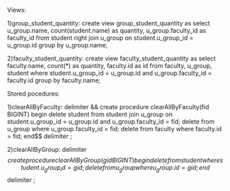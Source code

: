 Views:

1)group_student_quantity:
create view group_student_quantity as select u_group.name, count(student.name) as quantity, u_group.faculty_id as faculty_id from student right join u_group on student.u_group_id = u_group.id group by u_group.name;

2)faculty_student_quantity:
create view  faculty_student_quantity as select faculty.name, count(*) as quantity, faculty.id as id from faculty, u_group, student where student.u_group_id = u_group.id and u_group.faculty_id = faculty.id group by faculty.name;

Stored pocedures:

1)clearAllByFaculty:
delimiter &&
create procedure clearAllByFaculty(fid BIGINT)
begin
delete student from student join u_group on student.u_group_id = u_group.id and u_group.faculty_id = fid;
delete from u_group where u_group.faculty_id = fid;
delete from faculty where faculty.id = fid;
end$$
delimiter ;

2)clearAllByGroup:
delimiter $$
create procedure clearAllByGroup(gid BIGINT)
begin delete from student where student.u_group_id = gid;
delete from u_group where u_group.id = gid;
end$$
delimiter ;
